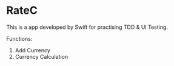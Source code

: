# RateC

This is a app developed by Swift for practising TDD & UI Testing.

Functions:

1.  Add Currency 
2.  Currency Calculation
